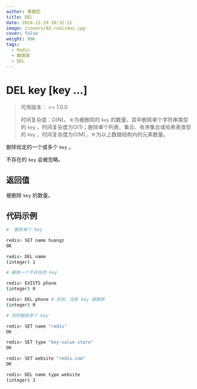 ```yaml
---
author: 黄健宏
title: DEL
date: 2024-12-29 10:32:21
image: /covers/02-redisdoc.jpg
cover: false
weight: 906
tags:
  - Redis
  - 数据库
  - DEL
---
```


# DEL key [key …]

> 可用版本： >= 1.0.0
> 
> 时间复杂度：O(N)， `N` 为被删除的 `key` 的数量，其中删除单个字符串类型的 `key` ，时间复杂度为O(1)；删除单个列表、集合、有序集合或哈希表类型的 `key` ，时间复杂度为O(M)， `M` 为以上数据结构内的元素数量。

删除给定的一个或多个 `key` 。

不存在的 `key` 会被忽略。

## 返回值

被删除 `key` 的数量。

## 代码示例

```bash
#  删除单个 key

redis> SET name huangz
OK

redis> DEL name
(integer) 1

# 删除一个不存在的 key

redis> EXISTS phone
(integer) 0

redis> DEL phone # 失败，没有 key 被删除
(integer) 0

# 同时删除多个 key

redis> SET name "redis"
OK

redis> SET type "key-value store"
OK

redis> SET website "redis.com"
OK

redis> DEL name type website
(integer) 3
```
